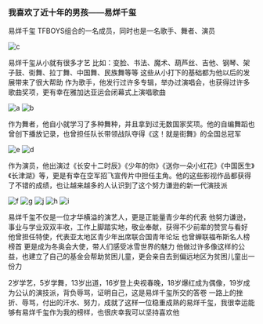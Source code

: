 ### **我喜欢了近十年的男孩——易烊千玺**
易烊千玺
TFBOYS组合的一名成员，同时也是一名歌手、舞者、演员

![c](https://user-images.githubusercontent.com/95908853/145554510-7d32e7d7-d75b-4e57-b9ef-9ffebcefafc2.jpg)


易烊千玺从小就有很多才艺 
比如：变脸、书法、魔术、葫芦丝、吉他、钢琴、架子鼓、街舞、拉丁舞、中国舞、民族舞等等
这些从小打下的基础都为他以后的发展带来了很大帮助
作为歌手，他发行过许多专辑，举办过演唱会，也获得过许多歌曲奖项，更有幸在雅加达亚运会闭幕式上演唱歌曲

![a](https://user-images.githubusercontent.com/95908853/145554547-d6467760-1e66-42c4-89e4-a6e7ca8ed202.jpg)
![b](https://user-images.githubusercontent.com/95908853/145554602-84994dd2-ec3a-4d4e-89b0-c82b647d9a20.jpg)


作为舞者，他自小就学习了多种舞种，并且拿到过无数国家奖项。他的自编舞蹈也曾创下播放记录，也曾担任队长带领战队夺得《这！就是街舞》的全国总冠军

![e](https://user-images.githubusercontent.com/95908853/145554644-dc0f2a54-671d-4427-8e9b-3c722a401178.jpg)
![d](https://user-images.githubusercontent.com/95908853/145557341-0fcd4864-0fad-4242-9721-5f5c79350135.jpg)


作为演员，他出演过《长安十二时辰》《少年的你》《送你一朵小红花》《中国医生》《长津湖》等，更是有幸在空军招飞宣传片中担任主角。他的这些影视作品都获得了不错的成绩，也让越来越多的人认识到了这个努力谦逊的新一代演技派

![f](https://user-images.githubusercontent.com/95908853/145557820-49b291e0-3a73-4a5e-a3ed-9bdbd7715839.jpg)
![g](https://user-images.githubusercontent.com/95908853/145557987-729d42cb-1cc4-48ba-b3ea-8dd4ac2e228d.jpg)
![j](https://user-images.githubusercontent.com/95908853/145558078-e65b58b7-687f-4d62-980b-6348784e5f70.jpg)
![h](https://user-images.githubusercontent.com/95908853/145558165-c95adb7c-1284-4bc6-8616-6e903bf56a80.jpg)
![i](https://user-images.githubusercontent.com/95908853/145558242-31eed462-3e50-4333-ab80-12bbe803ac96.jpg)

易烊千玺不仅是一位才华横溢的演艺人，更是正能量青少年的代表
他努力谦逊，事业与学业双双丰收，工作上脚踏实地，敬业奉献，获得不少前辈的赞赏与看好
他曾担任特使，代表亚太地区青少年出席联合国青年论坛
也曾蝉联福布斯名人榜榜首
更是成为冬奥会大使，带人们感受冰雪世界的魅力
他做过许多像这样的公益，也建立了自己的基金会帮助贫困儿童，更会亲自去到偏远地区为贫困儿童出一份力

2岁学艺，5岁学舞，13岁出道，16岁登上央视春晚，18岁爆红成为偶像，19岁成为公认的演技派，背负辱骂，证明自己，这是易烊千玺所交的答卷
一路上的挫折、辱骂，付出的汗水、努力，成就了这样一位稳重成熟的易烊千玺，我很幸运能够有易烊千玺作为我的榜样，也很庆幸我可以坚持喜欢他
